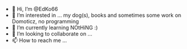 - 👋 Hi, I’m @EdKo66
- 👀 I’m interested in ... my dog(s), books and sometimes some work on Domoticz, no programming
- 🌱 I’m currently learning NOtHiNG :)
- 💞️ I’m looking to collaborate on ...
- 📫 How to reach me ... 

<!---
EdKo66/EdKo66 is a ✨ special ✨ repository because its `README.md` (this file) appears on your GitHub profile.
You can click the Preview link to take a look at your changes.
--->
